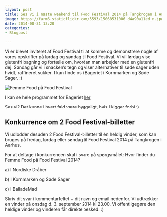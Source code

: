 ```yaml
---
layout: post
title: Ses vi i næste weekend til Food Festival 2014 på Tangkrogen i Aarhus?
image: https://farm6.staticflickr.com/5593/15068531006_d4a90a11ed_n.jpg
date: 2014-08-31 13:20
categories:
- Blogpost

---
```

Vi er blevet inviteret af Food Festival til at komme og demonstrere nogle af vores opskrifter på lørdag og søndag til Food Festival. Vi vil lørdag vise glutenfri bagning og fortælle om, hvordan man arbejder med en glutenfri dej. Søndag går vi i snacken’s tegn og viser alternativer til søde sager uden hvidt, raffineret sukker. I kan finde os i Bageriet i Kornmarken og Søde Sager. :)

![Femme Food på Food Festival](https://farm6.staticflickr.com/5593/15068531006_d4a90a11ed_z.jpg)



I kan se hele programmet for Bageriet [her](http://foodfestival.dk/femme-food-gaester-bagvaerket/
)

Ses vi? Det kunne i hvert fald være hyggeligt, hvis I kigger forbi :)



## Konkurrence om 2 Food Festival-billetter
Vi udlodder desuden 2 Food Festival-billetter til én heldig vinder, som kan bruges på fredag, lørdag eller søndag til Food Festival 2014 på Tangkrogen i Aarhus. 

For at deltage i konkurrencen skal i svare på spørgsmålet: Hvor finder du Femme Food på Food Festival 2014?

a) I Nordiske Dråber

b) I Kornmarken og Søde Sager

c) I BalladeMad

Skriv dit svar i kommentarfeltet + dit navn og email nedenfor. Vi udtrækker en vinder på onsdag d. 3. september 2014 kl 23.00. Vi offentligegøre den heldige vinder og vinderen får direkte besked. :)




